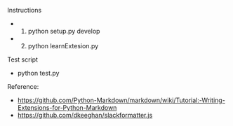 Instructions
- 1. python setup.py develop
- 2. python learnExtesion.py

Test script
- python test.py

Reference: 
- https://github.com/Python-Markdown/markdown/wiki/Tutorial:-Writing-Extensions-for-Python-Markdown
- https://github.com/dkeeghan/slackformatter.js
